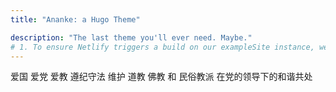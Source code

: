 ```yaml
---
title: "Ananke: a Hugo Theme"

description: "The last theme you'll ever need. Maybe."
# 1. To ensure Netlify triggers a build on our exampleSite instance, we need to change a file in the exampleSite directory.
---
```

爱国 爱党 爱教 遵纪守法 维护 道教 佛教 和 民俗教派 在党的领导下的和谐共处
   